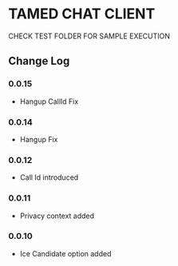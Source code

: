 # TAMED CHAT CLIENT

CHECK TEST FOLDER FOR SAMPLE EXECUTION

## Change Log

### 0.0.15
- Hangup CallId Fix

### 0.0.14
- Hangup Fix

### 0.0.12
- Call Id introduced

### 0.0.11
- Privacy context added

### 0.0.10
- Ice Candidate option added